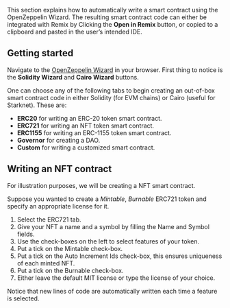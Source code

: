 This section explains how to automatically write a smart contract using the OpenZeppelin Wizard. The resulting smart contract code can either be integrated with Remix by Clicking the **Open in Remix** button, or copied to a clipboard and pasted in the user’s intended IDE.

## Getting started

Navigate to the [OpenZeppelin Wizard](https://wizard.openzeppelin.com/) in your browser. First thing to notice is the **Solidity Wizard** and **Cairo Wizard** buttons.

One can choose any of the following tabs to begin creating an out-of-box smart contract code in either Solidity (for EVM chains) or Cairo (useful for Starknet). These are:

- **ERC20** for writing an ERC-20 token smart contract.
- **ERC721** for writing an NFT token smart contract.
- **ERC1155** for writing an ERC-1155 token smart contract.
- **Governor** for creating a DAO.
- **Custom** for writing a customized smart contract.

## Writing an NFT contract

For illustration purposes, we will be creating a NFT smart contract.

Suppose you wanted to create a *Mintable*, *Burnable* ERC721 token and specify an appropriate license for it.

1. Select the ERC721 tab.
2. Give your NFT a name and a symbol by filling the Name and Symbol fields.
3. Use the check-boxes on the left to select features of your token.
4. Put a tick on the Mintable check-box.
5. Put a tick on the Auto Increment Ids check-box, this ensures uniqueness of each minted NFT.
6. Put a tick on the Burnable check-box.
7. Either leave the default MIT license or type the license of your choice.

Notice that new lines of code are automatically written each time a feature is selected.